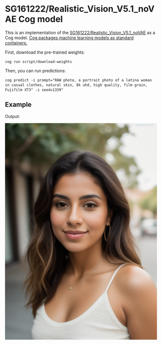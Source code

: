 # SG161222/Realistic_Vision_V5.1_noVAE Cog model

This is an implementation of the [SG161222/Realistic_Vision_V5.1_noVAE](https://huggingface.co/SG161222/Realistic_Vision_V5.1_noVAE) as a Cog model. [Cog packages machine learning models as standard containers.](https://github.com/replicate/cog)

First, download the pre-trained weights:

    cog run script/download-weights

Then, you can run predictions:

    cog predict -i prompt="RAW photo, a portrait photo of a latina woman in casual clothes, natural skin, 8k uhd, high quality, film grain, Fujifilm XT3" -i seed=1339"

## Example

Output:

![alt text](output.png)
